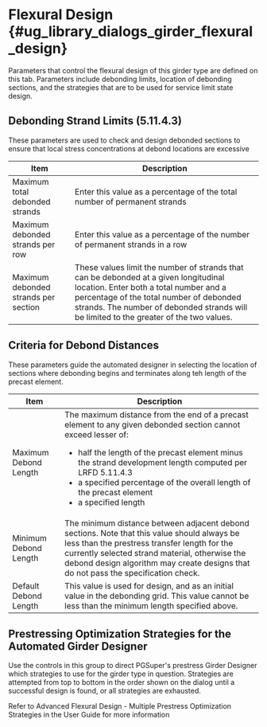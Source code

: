 Flexural Design {#ug_library_dialogs_girder_flexural_design}
==============================================
Parameters that control the flexural design of this girder type are defined on this tab. Parameters include debonding limits, location of debonding sections, and the strategies that are to be used for service limit state design.

Debonding Strand Limits (5.11.4.3)
----------------------------------
These parameters are used to check and design debonded sections to ensure that local stress concentrations at debond locations are excessive

Item | Description
------|---------
Maximum total debonded strands | Enter this value as a percentage of the total number of permanent strands
Maximum debonded strands per row | Enter this value as a percentage of the number of permanent strands in a row
Maximum debonded strands per section | These values limit the number of strands that can be debonded at a given longitudinal location. Enter both a total number and a percentage of the total number of debonded strands. The number of debonded strands will be limited to the greater of the two values.

Criteria for Debond Distances
-----------------------------
These parameters guide the automated designer in selecting the location of sections where debonding begins and terminates along teh length of the precast element.

Item | Description
------|------------
Maximum Debond Length | The maximum distance from the end of a precast element to any given debonded section cannot exceed lesser of: <ul><li>half the length of the precast element minus the strand development length computed per LRFD 5.11.4.3</li><li>a specified percentage of the overall length of the precast element</li><li>a specified length</li></ul>
Minimum Debond Length | The minimum distance between adjacent debond sections. Note that this value should always be less than the prestress transfer length for the currently selected strand material, otherwise the debond design algorithm may create designs that do not pass the specification check.
Default Debond Length | This value is used for design, and as an initial value in the debonding grid. This value cannot be less than the minimum length specified above.

Prestressing Optimization Strategies for the Automated Girder Designer
-----------------------------------------------------------------------
Use the controls in this group to direct PGSuper's prestress Girder Designer which strategies to use for the girder type in question. Strategies are attempted from top to bottom in the order shown on the dialog until a successful design is found, or all strategies are exhausted. 

Refer to Advanced Flexural Design - Multiple Prestress Optimization Strategies in the User Guide for more information

